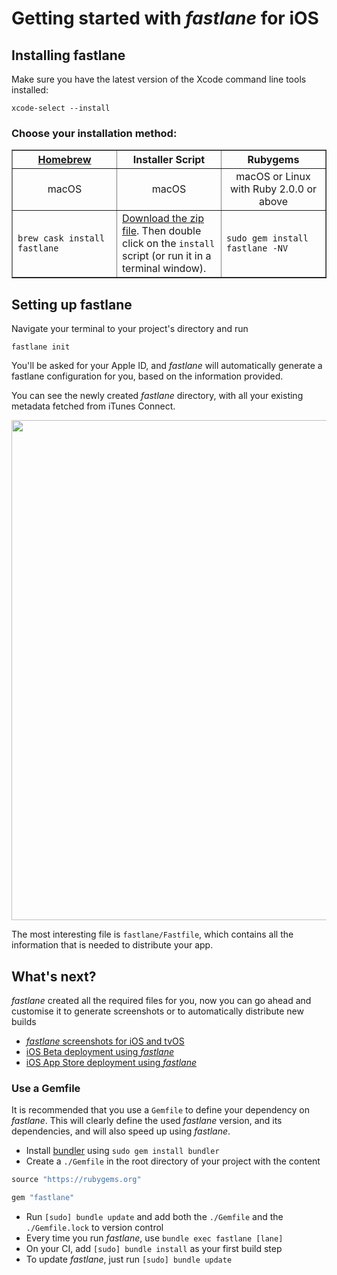 # Getting started with _fastlane_ for iOS

## Installing fastlane
Make sure you have the latest version of the Xcode command line tools installed:

    xcode-select --install

### Choose your installation method:

<table border="1" width="100%">
<tr>
<th width="33%"><a href="http://brew.sh">Homebrew</a></td>
<th width="33%">Installer Script</td>
<th width="33%">Rubygems</td>
</tr>
<tr>
<td width="33%" align="center">macOS</td>
<td width="33%" align="center">macOS</td>
<td width="33%" align="center">macOS or Linux with Ruby 2.0.0 or above</td>
</tr>
<tr> 
<td width="33%"><code>brew cask install fastlane</code></td>
<td width="33%"><a href="https://kits-crashlytics-com.s3.amazonaws.com/fastlane/standalone/latest.zip">Download the zip file</a>. Then double click on the <code>install</code> script (or run it in a terminal window).</td>
<td width="33%"><code>sudo gem install fastlane -NV</code></td>
</tr>
</table>

## Setting up fastlane

Navigate your terminal to your project's directory and run

```no-highlight
fastlane init
```

You'll be asked for your Apple ID, and _fastlane_ will automatically generate a fastlane configuration for you, based on the information provided.

You can see the newly created _fastlane_ directory, with all your existing metadata fetched from iTunes Connect.

<img src="/img/getting-started/ios/fastlane-init.png" width="800" />

The most interesting file is `fastlane/Fastfile`, which contains all the information that is needed to distribute your app.

## What's next?

_fastlane_ created all the required files for you, now you can go ahead and customise it to generate screenshots or to automatically distribute new builds

- [_fastlane_ screenshots for iOS and tvOS](screenshots.md)
- [iOS Beta deployment using _fastlane_](beta-deployment.md)
- [iOS App Store deployment using _fastlane_](appstore-deployment.md)

### Use a Gemfile

It is recommended that you use a `Gemfile` to define your dependency on _fastlane_. This will clearly define the used _fastlane_ version, and its dependencies, and will also speed up using _fastlane_.

- Install [bundler](https://bundler.io/) using `sudo gem install bundler`
- Create a `./Gemfile` in the root directory of your project with the content
```ruby
source "https://rubygems.org"

gem "fastlane"
```
- Run `[sudo] bundle update` and add both the `./Gemfile` and the `./Gemfile.lock` to version control
- Every time you run _fastlane_, use `bundle exec fastlane [lane]`
- On your CI, add `[sudo] bundle install` as your first build step
- To update _fastlane_, just run `[sudo] bundle update`
